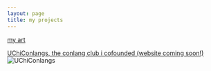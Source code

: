 ```yaml
---
layout: page
title: my projects
---
```


[my art](https://www.instagram.com/al0tx0w?igsh=YXM3ZG50a2Vidzdw)

[UChiConlangs, the conlang club i cofounded (website coming soon!)]()
![UChiConlangs](https://atxwang.github.io/assets/img/uchiconlangs.png)

